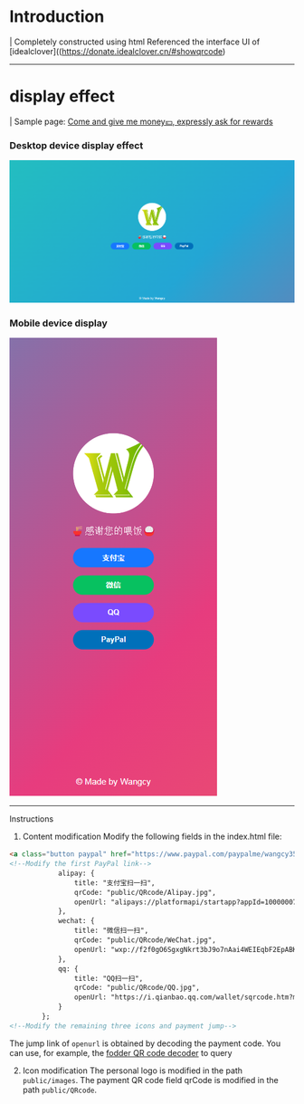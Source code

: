 # Introduction
| Completely constructed using html
Referenced the interface UI of [idealclover]((https://donate.idealclover.cn/#showqrcode)

---
# display effect
| Sample page: [Come and give me money💴, expressly ask for rewards](https://donate.wangcy.site/)

### Desktop device display effect
![](public/images/pc.png)
### Mobile device display
![](public/images/phone.png)

---
Instructions
1. Content modification
Modify the following fields in the index.html file:
```html
<a class="button paypal" href="https://www.paypal.com/paypalme/wangcy350?locale.x=zh_XC" target="_blank">PayPal</a>
<!--Modify the first PayPal link-->
            alipay: {
                title: "支付宝扫一扫",
                qrCode: "public/QRcode/Alipay.jpg",
                openUrl: "alipays://platformapi/startapp?appId=10000007&qrcode=https://qr.alipay.com/FKX15240TMKBTPVUNBW32E0"
            },
            wechat: {
                title: "微信扫一扫",
                qrCode: "public/QRcode/WeChat.jpg",
                openUrl: "wxp://f2f0gO6SgxgNkrt3bJ9o7nAai4WEIEqbF2EpABKYuhv4e9brXNMF_izplpfeeHH-8CAK"
            },
            qq: {
                title: "QQ扫一扫",
                qrCode: "public/QRcode/QQ.jpg",
                openUrl: "https://i.qianbao.qq.com/wallet/sqrcode.htm?m=tenpay&a=1&u=810779522&ac=CAEQgofOggMYrv-5tAY4AEIgMWExOWRlYmIyYjMxMjY0MTA0MTQ3ODhkZDlhNDk2ZDA%3D_xxx_sign&n=%E5%B1%B9%C2%A0 %C2%A0 %C2%A0&f=wallet"
            }
        };
<!--Modify the remaining three icons and payment jump-->
```
The jump link of ```openurl``` is obtained by decoding the payment code. You can use, for example, the [fodder QR code decoder](https://cli.im/tools) to query

2. Icon modification
The personal logo is modified in the path ```public/images```. The payment QR code field qrCode is modified in the path ```public/QRcode```.
